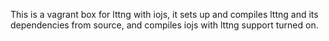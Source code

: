 This is a vagrant box for lttng with iojs, it sets up and compiles lttng and its dependencies from source, and compiles iojs with lttng support turned on.
